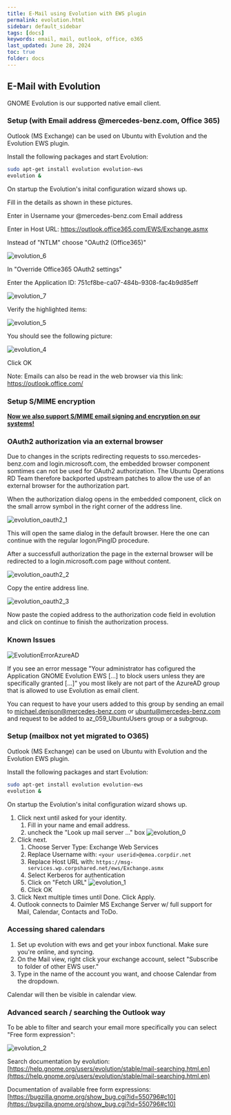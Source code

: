 ```yaml
---
title: E-Mail using Evolution with EWS plugin
permalink: evolution.html
sidebar: default_sidebar
tags: [docs]
keywords: email, mail, outlook, office, o365
last_updated: June 28, 2024
toc: true
folder: docs
---
```


## E-Mail with Evolution

GNOME Evolution is our supported native email client.

### Setup (with Email address @mercedes-benz.com, Office 365)

Outlook (MS Exchange) can be used on Ubuntu with Evolution and the Evolution EWS plugin.

Install the following packages and start Evolution:

```bash
sudo apt-get install evolution evolution-ews
evolution &
```

On startup the Evolution's inital configuration wizard shows up.

Fill in the details as shown in these pictures.

Enter in Username your @mercedes-benz.com Email address

Enter in Host URL: <https://outlook.office365.com/EWS/Exchange.asmx>

Instead of "NTLM" choose "OAuth2 (Office365)"

![evolution_6](images/docs/evolution/evolution-o365_2.jpeg)

In "Override Office365 OAuth2 settings"

Enter the Application ID: 751cf8be-ca07-484b-9308-fac4b9d85eff

![evolution_7](images/docs/evolution/evolution-o365_3.jpeg)

Verify the highlighted items:

![evolution_5](images/docs/evolution/evolution-o365_1.jpeg)

You should see the following picture:

![evolution_4](images/docs/evolution/evolution-o365_0.jpeg)

Click OK

Note: Emails can also be read in the web browser via this link: <https://outlook.office.com/>

### Setup S/MIME encryption

[__Now we also support S/MIME email signing and encryption on our systems!__](
/ubunturd/ubuntudoc/cma.html)

### OAuth2 authorization via an external browser

Due to changes in the scripts redirecting requests to
sso.mercedes-benz.com and login.microsoft.com, the embedded browser
component somtimes can not be used for OAuth2 authorization. The Ubuntu
Operations RD Team therefore backported upstream patches to allow the
use of an external browser for the authorization part.

When the authorization dialog opens in the embedded component, click on the small arrow symbol in the right corner of the address line.

![evolution_oauth2_1](images/docs/evolution/evolution-oauth2-1.jpg)

This will open the same dialog in the default browser. Here the one can continue with the regular logon/PingID procedure.

After a successfull authorization the page in the external browser will be redirected to a login.microsoft.com page without content.

![evolution_oauth2_2](images/docs/evolution/evolution-oauth2-2.jpg)

Copy the entire address line.

![evolution_oauth2_3](images/docs/evolution/evolution-oauth2-3.jpg)

Now paste the copied address to the authorization code field in evolution and click on continue to finish the authorization process.

### Known Issues

![EvolutionErrorAzureAD](images/docs/evolution/EvolutionErrorAzureAD.png)

If you see an error message "Your administrator has cofigured the Application GNOME Evolution EWS [...] to block users unless they are specifically granted [...]" you most likely are not part of the AzureAD group that is allowed to use Evolution as email client.

You can request to have your users added to this group by sending an email to [michael.denison@mercedes-benz.com](mailto:michael.denison@mercedes-benz.com) or [ubuntu@mercedes-benz.com](mailto:ubuntu@mercedes-benz.com) and request to be added to az_059_UbuntuUsers group or a subgroup.

### Setup (mailbox not yet migrated to O365)

Outlook (MS Exchange) can be used on Ubuntu with Evolution and the Evolution EWS plugin.

Install the following packages and start Evolution:

```bash
sudo apt-get install evolution evolution-ews
evolution &
```

On startup the Evolution's inital configuration wizard shows up.

1. Click next until asked for your identity.
    1. Fill in your name and email address.
    2. uncheck the "Look up mail server ..." box
    ![evolution_0](images/docs/evolution/evolution_0.jpg)
2. Click next.
    1. Choose Server Type: Exchange Web Services
    2. Replace Username with: `<your userid>@emea.corpdir.net`
    3. Replace Host URL with: `https://msg-services.wp.corpshared.net/ews/Exchange.asmx`
    4. Select Kerberos for authentication
    5. Click on "Fetch URL"
    ![evolution_1](images/docs/evolution/evolution_1.png)
    6. Click OK
3. Click Next multiple times until Done. Click Apply.
4. Outlook connects to Daimler MS Exchange Server w/ full support for Mail, Calendar, Contacts and ToDo.

### Accessing shared calendars

1. Set up evolution with ews and get your inbox functional. Make sure you're online, and syncing.
2. On the Mail view, right click your exchange account, select "Subscribe to folder of other EWS user."
3. Type in the name of the account you want, and choose Calendar from the dropdown.

Calendar will then be visible in calendar view.

### Advanced search / searching the Outlook way

To be able to filter and search your email more specifically you can select "Free form expression":

![evolution_2](images/docs/evolution/evolution_2.png)

Search documentation by evolution: [https://help.gnome.org/users/evolution/stable/mail-searching.html.en](https://help.gnome.org/users/evolution/stable/mail-searching.html.en)

Documentation of available free form expressions: [https://bugzilla.gnome.org/show_bug.cgi?id=550796#c10](https://bugzilla.gnome.org/show_bug.cgi?id=550796#c10)
